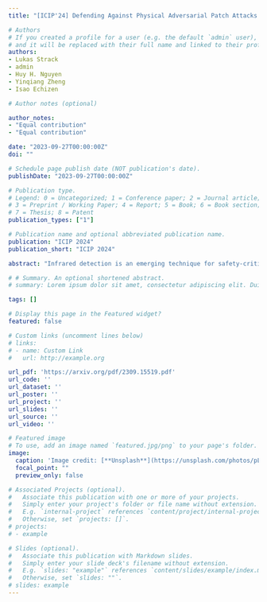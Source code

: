 ```yaml
---
title: "[ICIP'24] Defending Against Physical Adversarial Patch Attacks on Infrared Human Detection"

# Authors
# If you created a profile for a user (e.g. the default `admin` user), write the username (folder name) here 
# and it will be replaced with their full name and linked to their profile.
authors:
- Lukas Strack
- admin
- Huy H. Nguyen
- Yinqiang Zheng
- Isao Echizen

# Author notes (optional)

author_notes:
- "Equal contribution"
- "Equal contribution"

date: "2023-09-27T00:00:00Z"
doi: ""

# Schedule page publish date (NOT publication's date).
publishDate: "2023-09-27T00:00:00Z"

# Publication type.
# Legend: 0 = Uncategorized; 1 = Conference paper; 2 = Journal article;
# 3 = Preprint / Working Paper; 4 = Report; 5 = Book; 6 = Book section;
# 7 = Thesis; 8 = Patent
publication_types: ["1"]

# Publication name and optional abbreviated publication name.
publication: "ICIP 2024"
publication_short: "ICIP 2024"

abstract: "Infrared detection is an emerging technique for safety-critical tasks owing to its remarkable anti-interference capability. However, recent studies have revealed that it is vulnerable to physically-realizable adversarial patches, posing risks in its real-world applications. To address this problem, we are the first to investigate defense strategies against adversarial patch attacks on infrared detection, especially human detection. We have devised a straightforward defense strategy, patch-based occlusion-aware detection (POD), which efficiently augments training samples with random patches and subsequently detects them. POD not only robustly detects people but also identifies adversarial patch locations. Surprisingly, while being extremely computationally efficient, POD easily generalizes to state-of-the-art adversarial patch attacks that are unseen during training. Furthermore, POD improves detection precision even in a clean (i.e., no-patch) situation due to the data augmentation effect. Evaluation demonstrated that POD is robust to adversarial patches of various shapes and sizes. The effectiveness of our baseline approach is shown to be a viable defense mechanism for real-world infrared human detection systems, paving the way for exploring future research directions."

# # Summary. An optional shortened abstract.
# summary: Lorem ipsum dolor sit amet, consectetur adipiscing elit. Duis posuere tellus ac convallis placerat. Proin tincidunt magna sed ex sollicitudin condimentum.

tags: []

# Display this page in the Featured widget?
featured: false

# Custom links (uncomment lines below)
# links:
# - name: Custom Link
#   url: http://example.org

url_pdf: 'https://arxiv.org/pdf/2309.15519.pdf'
url_code: ''
url_dataset: ''
url_poster: ''
url_project: ''
url_slides: ''
url_source: ''
url_video: ''

# Featured image
# To use, add an image named `featured.jpg/png` to your page's folder. 
image:
  caption: 'Image credit: [**Unsplash**](https://unsplash.com/photos/pLCdAaMFLTE)'
  focal_point: ""
  preview_only: false

# Associated Projects (optional).
#   Associate this publication with one or more of your projects.
#   Simply enter your project's folder or file name without extension.
#   E.g. `internal-project` references `content/project/internal-project/index.md`.
#   Otherwise, set `projects: []`.
# projects:
# - example

# Slides (optional).
#   Associate this publication with Markdown slides.
#   Simply enter your slide deck's filename without extension.
#   E.g. `slides: "example"` references `content/slides/example/index.md`.
#   Otherwise, set `slides: ""`.
# slides: example
---
```

<!-- 
{{% callout note %}}
Click the *Cite* button above to demo the feature to enable visitors to import publication metadata into their reference management software.
{{% /callout %}}

{{% callout note %}}
Create your slides in Markdown - click the *Slides* button to check out the example.
{{% /callout %}}

Supplementary notes can be added here, including [code, math, and images](https://wowchemy.com/docs/writing-markdown-latex/). -->
